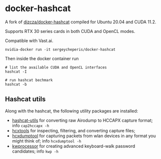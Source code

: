 # docker-hashcat 

A fork of [dizcza/docker-hashcat](https://github.com/diczca/docker-hashcat) compiled for Ubuntu 20.04 and CUDA 11.2.

Supports RTX 30 series cards in both CUDA and OpenCL modes.

Compatible with Vast.ai.

```
nvidia-docker run -it sergeycheperis/docker-hashcat
```

Then inside the docker container run

```
# list the available CUDA and OpenCL interfaces
hashcat -I

# run hashcat bechmark
hashcat -b
```


## Hashcat utils

Along with the hashcat, the following utility packages are installed:

* [hashcat-utils](https://github.com/hashcat/hashcat-utils) for converting raw Airodump to HCCAPX capture format; info `cap2hccapx -h`
* [hcxtools](https://github.com/zerbea/hcxtools) for inspecting, filtering, and converting capture files;
* [hcxdumptool](https://github.com/ZerBea/hcxdumptool) for capturing packets from wlan devices in any format you might think of; info `hcxdumptool -h`
* [kwprocessor](https://github.com/hashcat/kwprocessor) for creating advanced keyboard-walk password candidates; info `kwp -h`
